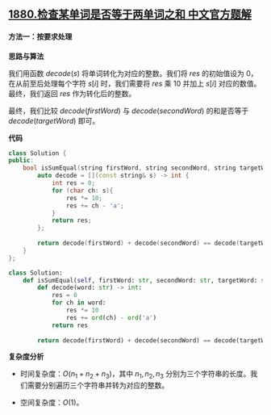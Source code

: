 ## [1880.检查某单词是否等于两单词之和 中文官方题解](https://leetcode.cn/problems/check-if-word-equals-summation-of-two-words/solutions/100000/jian-cha-mou-dan-ci-shi-fou-deng-yu-lian-3f75)
#### 方法一：按要求处理

**思路与算法**

我们用函数 $\textit{decode}(s)$ 将单词转化为对应的整数。我们将 $\textit{res}$ 的初始值设为 $0$，在从前至后处理每个字符 $s[i]$ 时，我们需要将 $\textit{res}$ 乘 $10$ 并加上 $s[i]$ 对应的数值。最终，我们返回 $\textit{res}$ 作为转化后的整数。

最终，我们比较 $\textit{decode}(\textit{firstWord})$ 与 $\textit{decode}(\textit{secondWord})$ 的和是否等于 $\textit{decode}(\textit{targetWord})$ 即可。

**代码**

```C++ [sol1-C++]
class Solution {
public:
    bool isSumEqual(string firstWord, string secondWord, string targetWord) {
        auto decode = [](const string& s) -> int {
            int res = 0;
            for (char ch: s){
                res *= 10;
                res += ch - 'a';
            }
            return res;
        };
        
        return decode(firstWord) + decode(secondWord) == decode(targetWord);
    }
};
```


```Python [sol1-Python3]
class Solution:
    def isSumEqual(self, firstWord: str, secondWord: str, targetWord: str) -> bool:
        def decode(word: str) -> int:
            res = 0
            for ch in word:
                res *= 10
                res += ord(ch) - ord('a')
            return res
        
        return decode(firstWord) + decode(secondWord) == decode(targetWord)
```

**复杂度分析**

- 时间复杂度：$O(n_1+n_2+n_3)$，其中 $n_1, n_2, n_3$ 分别为三个字符串的长度。我们需要分别遍历三个字符串并转为对应的整数。

- 空间复杂度：$O(1)$。
